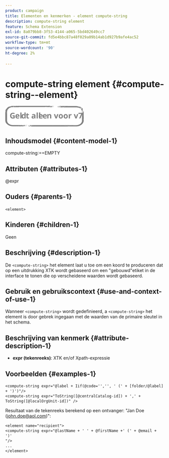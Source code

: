 ```yaml
---
product: campaign
title: Elementen en kenmerken - element compute-string
description: compute-string element
feature: Schema Extension
exl-id: 8a079bb8-3f53-4144-a065-5bd402649cc7
source-git-commit: fd5e4bbc87a48f029a09b14ab1d927b9afe4ac52
workflow-type: tm+mt
source-wordcount: '90'
ht-degree: 2%

---
```


# compute-string element {#compute-string--element}

![](../../../assets/v7-only.svg)

## Inhoudsmodel {#content-model-1}

compute-string:==EMPTY

## Attributen {#attributes-1}

@expr

## Ouders {#parents-1}

`<element>`

## Kinderen {#children-1}

Geen

## Beschrijving {#description-1}

De `<compute-string>` het element laat u toe om een koord te produceren dat op een uitdrukking XTK wordt gebaseerd om een &quot;gebouwd&quot;etiket in de interface te tonen die op verscheidene waarden wordt gebaseerd.

## Gebruik en gebruikscontext {#use-and-context-of-use-1}

Wanneer `<compute-string>` wordt gedefinieerd, a `<compute-string>` het element is door gebrek ingegaan met de waarden van de primaire sleutel in het schema.

## Beschrijving van kenmerk {#attribute-description-1}

* **expr (tekenreeks)**: XTK en/of Xpath-expressie

## Voorbeelden {#examples-1}

```
<compute-string expr="@label + Iif(@code='','', ' (' + [folder/@label] + ')')"/>  
<compute-string expr="ToString([@centralCatalog-id]) + ',' + ToString([@localOrgUnit-id])" />
```

Resultaat van de tekenreeks berekend op een ontvanger: &quot;Jan Doe (john.doe@aol.com)&quot;:

```
<element name="recipient">
<compute-string expr="@lastName + ' ' + @firstName +' (' + @email + ')'
"/>
...
</element>
```
